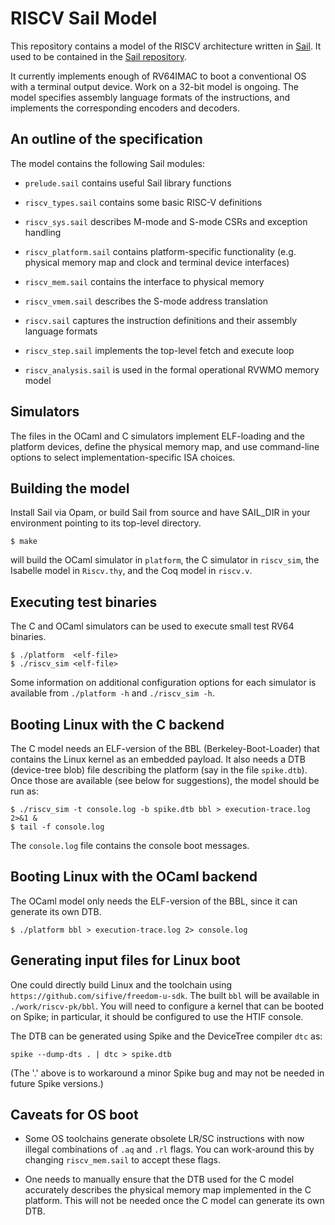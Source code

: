 RISCV Sail Model
================

This repository contains a model of the RISCV architecture written in
[Sail](https://www.cl.cam.ac.uk/~pes20/sail/). It used to be contained
in the [Sail repository](https://github.com/rems-project/sail).

It currently implements enough of RV64IMAC to boot a conventional OS
with a terminal output device.  Work on a 32-bit model is ongoing.
The model specifies assembly language formats of the instructions, and
implements the corresponding encoders and decoders.

An outline of the specification
-------------------------------

The model contains the following Sail modules:

- `prelude.sail` contains useful Sail library functions

- `riscv_types.sail` contains some basic RISC-V definitions

- `riscv_sys.sail` describes M-mode and S-mode CSRs and exception handling

- `riscv_platform.sail` contains platform-specific functionality
    (e.g. physical memory map and clock and terminal device interfaces)

- `riscv_mem.sail` contains the interface to physical memory

- `riscv_vmem.sail` describes the S-mode address translation

- `riscv.sail` captures the instruction definitions and their assembly language formats

- `riscv_step.sail` implements the top-level fetch and execute loop

- `riscv_analysis.sail` is used in the formal operational RVWMO memory model


Simulators
----------

The files in the OCaml and C simulators implement ELF-loading and the
platform devices, define the physical memory map, and use command-line
options to select implementation-specific ISA choices.

Building the model
------------------

Install Sail via Opam, or build Sail from source and have SAIL_DIR in
your environment pointing to its top-level directory.

```
$ make
```
will build the OCaml simulator in `platform`, the C simulator in
`riscv_sim`, the Isabelle model in `Riscv.thy`, and the Coq
model in `riscv.v`.

Executing test binaries
-----------------------

The C and OCaml simulators can be used to execute small test RV64 binaries.

```
$ ./platform  <elf-file>
$ ./riscv_sim <elf-file>
```
Some information on additional configuration options for each simulator is available
from `./platform -h` and `./riscv_sim -h`.

Booting Linux with the C backend
--------------------------------

The C model needs an ELF-version of the BBL (Berkeley-Boot-Loader)
that contains the Linux kernel as an embedded payload.  It also needs
a DTB (device-tree blob) file describing the platform (say in the file
`spike.dtb`).  Once those are available (see below for suggestions),
the model should be run as:

```
$ ./riscv_sim -t console.log -b spike.dtb bbl > execution-trace.log 2>&1 &
$ tail -f console.log
```
The `console.log` file contains the console boot messages.

Booting Linux with the OCaml backend
------------------------------------

The OCaml model only needs the ELF-version of the BBL, since it can generate its
own DTB.
```
$ ./platform bbl > execution-trace.log 2> console.log
```

Generating input files for Linux boot
-------------------------------------

One could directly build Linux and the toolchain using
`https://github.com/sifive/freedom-u-sdk`.  The built `bbl`
will be available in `./work/riscv-pk/bbl`.  You will need to configure
a kernel that can be booted on Spike; in particular, it should be
configured to use the HTIF console.

The DTB can be generated using Spike and the DeviceTree compiler
`dtc` as:

```
spike --dump-dts . | dtc > spike.dtb
```

(The '.' above is to workaround a minor Spike bug and may not be
needed in future Spike versions.)

Caveats for OS boot
-------------------

- Some OS toolchains generate obsolete LR/SC instructions with now
  illegal combinations of `.aq` and `.rl` flags.  You can work-around
  this by changing `riscv_mem.sail` to accept these flags.

- One needs to manually ensure that the DTB used for the C model
  accurately describes the physical memory map implemented in the C
  platform.  This will not be needed once the C model can generate its
  own DTB.
